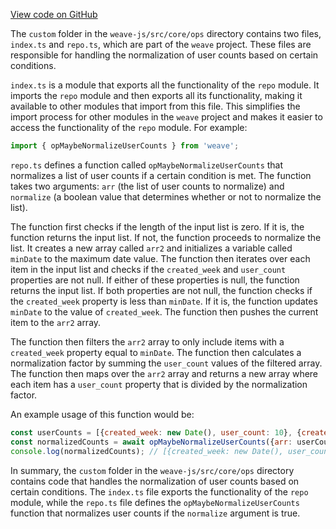 [View code on GitHub](https://github.com/wandb/weave/.autodoc/docs/json/weave-js/src/core/ops/custom)

The `custom` folder in the `weave-js/src/core/ops` directory contains two files, `index.ts` and `repo.ts`, which are part of the `weave` project. These files are responsible for handling the normalization of user counts based on certain conditions.

`index.ts` is a module that exports all the functionality of the `repo` module. It imports the `repo` module and then exports all its functionality, making it available to other modules that import from this file. This simplifies the import process for other modules in the `weave` project and makes it easier to access the functionality of the `repo` module. For example:

```javascript
import { opMaybeNormalizeUserCounts } from 'weave';
```

`repo.ts` defines a function called `opMaybeNormalizeUserCounts` that normalizes a list of user counts if a certain condition is met. The function takes two arguments: `arr` (the list of user counts to normalize) and `normalize` (a boolean value that determines whether or not to normalize the list).

The function first checks if the length of the input list is zero. If it is, the function returns the input list. If not, the function proceeds to normalize the list. It creates a new array called `arr2` and initializes a variable called `minDate` to the maximum date value. The function then iterates over each item in the input list and checks if the `created_week` and `user_count` properties are not null. If either of these properties is null, the function returns the input list. If both properties are not null, the function checks if the `created_week` property is less than `minDate`. If it is, the function updates `minDate` to the value of `created_week`. The function then pushes the current item to the `arr2` array.

The function then filters the `arr2` array to only include items with a `created_week` property equal to `minDate`. The function then calculates a normalization factor by summing the `user_count` values of the filtered array. The function then maps over the `arr2` array and returns a new array where each item has a `user_count` property that is divided by the normalization factor.

An example usage of this function would be:

```javascript
const userCounts = [{created_week: new Date(), user_count: 10}, {created_week: new Date(), user_count: 20}];
const normalizedCounts = await opMaybeNormalizeUserCounts({arr: userCounts, normalize: true});
console.log(normalizedCounts); // [{created_week: new Date(), user_count: 0.3333}, {created_week: new Date(), user_count: 0.6667}]
```

In summary, the `custom` folder in the `weave-js/src/core/ops` directory contains code that handles the normalization of user counts based on certain conditions. The `index.ts` file exports the functionality of the `repo` module, while the `repo.ts` file defines the `opMaybeNormalizeUserCounts` function that normalizes user counts if the `normalize` argument is true.
